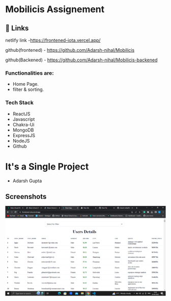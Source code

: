 # Mobilicis Assignement


## 🔗 Links
netlify link -https://frontened-iota.vercel.app/

github(frontened) - https://github.com/Adarsh-nihal/Mobilicis 

github(Backened) - https://github.com/Adarsh-nihal/Mobilicis-backened

### Functionalities are:

* Home Page.
* filter & sorting.

### Tech Stack

* ReactJS
* Javascript
* Chakra-Ui
* MongoDB
* ExpressJS
* NodeJS
* Github

# It's a Single Project 
 * Adarsh Gupta
 



## Screenshots

![App Screenshot](https://github.com/Adarsh-nihal/Github-image/blob/main/Anthroplogie/Screenshot%20(1251).png?raw=true)






